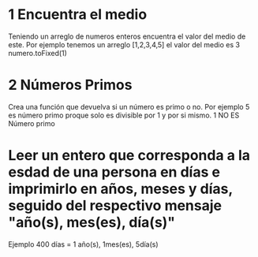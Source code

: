 # 1 Encuentra el medio

Teniendo un arreglo de numeros enteros encuentra el valor del medio de este.
Por ejemplo tenemos un arreglo [1,2,3,4,5] el valor del medio es 3 numero.toFixed(1)

# 2 Números Primos

Crea una función que devuelva si un número es primo o no. Por ejemplo 5 es número primo proque solo es divisible por 1 y por si mismo. 1 NO ES Número primo

# Leer un entero que corresponda a la esdad de una persona en días e imprimirlo en años, meses y días, seguido del respectivo mensaje "año(s), mes(es), día(s)"

Ejemplo 400 días = 1 año(s), 1mes(es), 5día(s)
